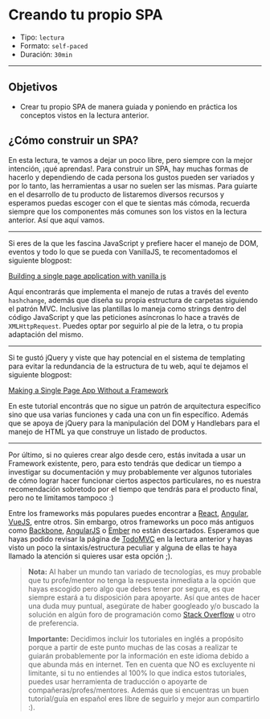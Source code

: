 # Creando tu propio SPA

- Tipo: `lectura`
- Formato: `self-paced`
- Duración: `30min`

***

## Objetivos

- Crear tu propio SPA de manera guiada y poniendo en práctica los conceptos
  vistos en la lectura anterior.

## ¿Cómo construir un SPA?

En esta lectura, te vamos a dejar un poco libre, pero siempre con la mejor
intención, ¡qué aprendas!. Para construir un SPA, hay muchas formas de hacerlo y
dependiendo de cada persona los gustos pueden ser variados y por lo tanto, las
herramientas a usar no suelen ser las mismas. Para guiarte en el desarrollo de
tu producto de listaremos diversos recursos y esperamos puedas escoger con el
que te sientas más cómoda, recuerda siempre que los componentes más comunes son
los vistos en la lectura anterior. Así que aquí vamos.

***

Si eres de la que les fascina JavaScript y prefiere hacer el manejo de DOM,
eventos y todo lo que se pueda con VanillaJS, te recomentadomos el siguiente
blogpost:

[Building a single page application with vanilla js](https://dev.to/vinay20045/building-a-single-page-application-with-vanilla-js)

Aquí encontrarás que implementa el manejo de rutas a través del evento
`hashchange`, además que diseña su propia estructura de carpetas siguiendo el
patrón MVC. Inclusive las plantillas lo maneja como strings dentro del código
JavaScript y que las peticiones asíncronas lo hace a través de `XMLHttpRequest`.
Puedes optar por seguirlo al pie de la letra, o tu propia adaptación del mismo.

***

Si te gustó jQuery y viste que hay potencial en el sistema de templating para
evitar la redundancia de la estructura de tu web, aquí te dejamos el siguiente
blogpost:

[Making a Single Page App Without a Framework](https://tutorialzine.com/2015/02/single-page-app-without-a-framework)

En este tutorial encontrás que no sigue un patrón de arquitectura específico
sino que usa varias funciones y cada una con un fin específico. Además que se
apoya de jQuery para la manipulación del DOM y Handlebars para el manejo de
HTML ya que construye un listado de productos.

***

Por último, si no quieres crear algo desde cero, estás invitada a usar un
Framework existente, pero, para esto tendrás que dedicar un tiempo a investigar
su documentación y muy probablemente ver algunos tutoriales de cómo lograr hacer
funcionar ciertos aspectos particulares, no es nuestra recomendación sobretodo
por el tiempo que tendrás para el producto final, pero no te limitamos tampoco :)

Entre los frameworks más populares puedes encontrar a [React](https://es.reactjs.org/),
[Angular](https://angular.io/), [VueJS](https://vuejs.org/), entre otros. Sin
embargo, otros frameworks un poco más antiguos como [Backbone](http://backbonejs.org/),
[AngularJS](https://angularjs.org/) o [Ember](https://www.emberjs.com/) no
están descartados. Esperamos que hayas podido revisar la página de [TodoMVC](http://todomvc.com/)
en la lectura anterior y hayas visto un poco la sintaxis/estructura peculiar y
alguna de ellas te haya llamado la atención si quieres usar esta opción ;).

> **Nota:** Al haber un mundo tan variado de tecnologías, es muy probable que
> tu profe/mentor no tenga la respuesta inmediata a la opción que hayas escogido
> pero algo que debes tener por segura, es que siempre estará a tu disposición
> para apoyarte. Así que antes de hacer una duda muy puntual, asegúrate de haber
> googleado y/o buscado la solución en algún foro de programación como [Stack
> Overflow](https://es.stackoverflow.com/) u otro de preferencia.
>
> **Importante:** Decidimos incluir los tutoriales en inglés a propósito porque
> a partir de este punto muchas de las cosas a realizar te guiarán probablemente
> por la información en este idioma debido a que abunda más en internet. Ten en
> cuenta que NO es excluyente ni limitante, si tu no entiendes al 100% lo que
> indica estos tutoriales, puedes usar herramienta de traducción o apoyarte de
> compañeras/profes/mentores. Además que si encuentras un buen tutorial/guía en
> español eres libre de seguirlo y mejor aun compartirlo :).
